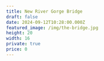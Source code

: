 ```yaml
---
title: New River Gorge Bridge
draft: false
date: 2024-09-12T10:28:00.000Z
featured_image: /img/the-bridge.jpg
height: 20
width: 16
private: true
price: 0
---
```

